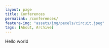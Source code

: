 ```yaml
---
layout: page
title: Conferences
permalink: /conferences/
feature-img: "assets/img/pexels/circuit.jpeg"
tags: [About, Archive]
---
```


Hello world
